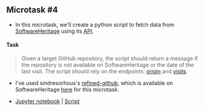 ## Microtask #4


- In this microtask, we'll create a python script to fetch data from [SoftwareHeritage](https://archive.softwareheritage.org/) using its [API](https://archive.softwareheritage.org/api/).


#### Task

> Given a target GitHub repository, the script should return a message if the repository is not available on SoftwareHeritage or the date of the last visit. The script should rely on the endpoints: [origin](https://archive.softwareheritage.org/api/1/origin/) and [visits](https://archive.softwareheritage.org/api/1/origin/visits/).

- I've used sindresorhous's [refined-github](https://github.com/sindresorhus/refined-github), which is available on SoftwareHeritage [here](https://archive.softwareheritage.org/browse/origin/https://github.com/sindresorhus/refined-github/directory/) for this microtask.

- [Jupyter notebook](./microtask_4.ipynb) | [Script](./microtask_4.py)
